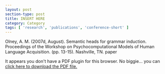 ```yaml
---
layout: post
section-type: post
title: INSERT HERE
category: Category
tags: [ 'research', 'publications', 'conference-short' ]
---
```

Olney, A. M. (2007d, August). Semantic heads for grammar induction. Proceedings of the Workshop on Psychocomputational Models of Human Language Acquisition. (pp. 13-15). Nashville, TN. paper

<object data="https://umdrive.memphis.edu/aolney/public/publications/INSERTHERE" type="application/pdf" width="100%" height="600px">
 
  <p>It appears you don't have a PDF plugin for this browser.
  No biggie... you can <a href="https://umdrive.memphis.edu/aolney/public/publications/INSERTHERE">click here to
  download the PDF file.</a></p>
  
</object>
